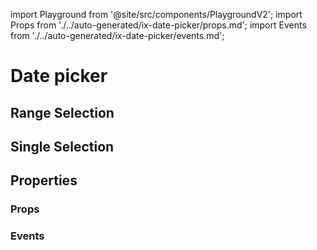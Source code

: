 import Playground from '@site/src/components/PlaygroundV2';
import Props from './../auto-generated/ix-date-picker/props.md';
import Events from './../auto-generated/ix-date-picker/events.md';

# Date picker

## Range Selection

<Playground
name="datepicker-range" height="35rem"
hideInitalCodePreview
examplesByName></Playground>

## Single Selection

<Playground
name="datepicker" height="35rem"
examplesByName></Playground>

<!-- Re-add this when migrating to the rework components -->
<!-- ## Translation
The `ix-date-picker` uses the DayJS locale for the translations of the names of the weekdays and months. To change the default english translation you have to import the desired DayJS locale. Please refer to the [DayJS documentation](https://day.js.org/docs/en/i18n/loading-into-browser) or the examples below.

```html
<script src="https://cdn.jsdelivr.net/npm/dayjs@1/dayjs.min.js"></script>
<script src="https://cdn.jsdelivr.net/npm/dayjs@1/locale/de.js"></script>

<ix-date-picker></ix-date-picker>

<script>
  document.querySelector('ix-date-picker-rework').dayJsLocale = window.dayjs_locale_de;
</script>
```

Or

```tsx
import dayjs from 'dayjs';

export default async () => {
  const locale = await import('dayjs/locale/de');
  return <IxDatePicker dayJsLocale={locale} />;
};
``` -->

## Properties

### Props

<Props />

### Events

<Events />
